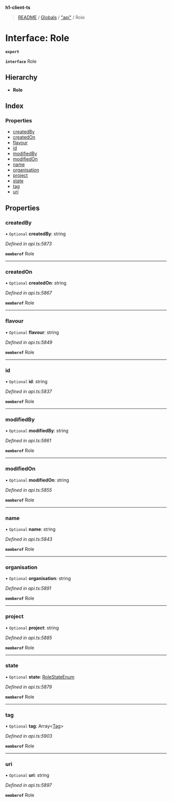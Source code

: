 **h1-client-ts**

> [README](../README.md) / [Globals](../globals.md) / ["api"](../modules/_api_.md) / Role

# Interface: Role

**`export`** 

**`interface`** Role

## Hierarchy

* **Role**

## Index

### Properties

* [createdBy](_api_.role.md#createdby)
* [createdOn](_api_.role.md#createdon)
* [flavour](_api_.role.md#flavour)
* [id](_api_.role.md#id)
* [modifiedBy](_api_.role.md#modifiedby)
* [modifiedOn](_api_.role.md#modifiedon)
* [name](_api_.role.md#name)
* [organisation](_api_.role.md#organisation)
* [project](_api_.role.md#project)
* [state](_api_.role.md#state)
* [tag](_api_.role.md#tag)
* [uri](_api_.role.md#uri)

## Properties

### createdBy

• `Optional` **createdBy**: string

*Defined in api.ts:5873*

**`memberof`** Role

___

### createdOn

• `Optional` **createdOn**: string

*Defined in api.ts:5867*

**`memberof`** Role

___

### flavour

• `Optional` **flavour**: string

*Defined in api.ts:5849*

**`memberof`** Role

___

### id

• `Optional` **id**: string

*Defined in api.ts:5837*

**`memberof`** Role

___

### modifiedBy

• `Optional` **modifiedBy**: string

*Defined in api.ts:5861*

**`memberof`** Role

___

### modifiedOn

• `Optional` **modifiedOn**: string

*Defined in api.ts:5855*

**`memberof`** Role

___

### name

• `Optional` **name**: string

*Defined in api.ts:5843*

**`memberof`** Role

___

### organisation

• `Optional` **organisation**: string

*Defined in api.ts:5891*

**`memberof`** Role

___

### project

• `Optional` **project**: string

*Defined in api.ts:5885*

**`memberof`** Role

___

### state

• `Optional` **state**: [RoleStateEnum](../enums/_api_.rolestateenum.md)

*Defined in api.ts:5879*

**`memberof`** Role

___

### tag

• `Optional` **tag**: Array\<[Tag](_api_.tag.md)>

*Defined in api.ts:5903*

**`memberof`** Role

___

### uri

• `Optional` **uri**: string

*Defined in api.ts:5897*

**`memberof`** Role
